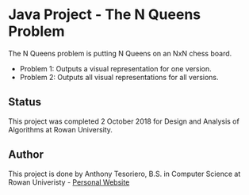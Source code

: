 # Java Project - The N Queens Problem
The N Queens problem is putting N Queens on an NxN chess board. 
- Problem 1: Outputs a visual representation for one version.
- Problem 2: Outputs all visual representations for all versions.

## Status
This project was completed 2 October 2018 for Design and Analysis of Algorithms at Rowan University. 

## Author
This project is done by Anthony Tesoriero, B.S. in Computer Science at Rowan Univeristy - [Personal Website](http://anttes.com)
